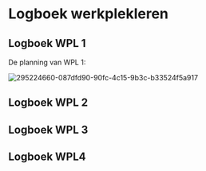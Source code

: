 # Logboek werkplekleren

## Logboek WPL 1
De planning van WPL 1:


![295224660-087dfd90-90fc-4c15-9b3c-b33524f5a917](https://github.com/PXL-Digital-SNE-Werkplekleren/portfolio-AlejandroVerissimoPXL/assets/148559043/fc246bfb-266c-469e-b2d9-2b947c959517)


## Logboek WPL 2

## Logboek WPL 3

## Logboek WPL4
